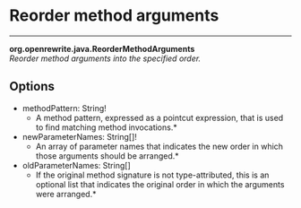 # Reorder method arguments

---
**org.openrewrite.java.ReorderMethodArguments**  
*Reorder method arguments into the specified order.*
## Options
- methodPattern: String!
	- A method pattern, expressed as a pointcut expression, that is used to find matching method invocations.*
- newParameterNames: String[]!
	- An array of parameter names that indicates the new order in which those arguments should be arranged.*
- oldParameterNames: String[]
	- If the original method signature is not type-attributed, this is an optional list that indicates the original order in which the arguments were arranged.*
